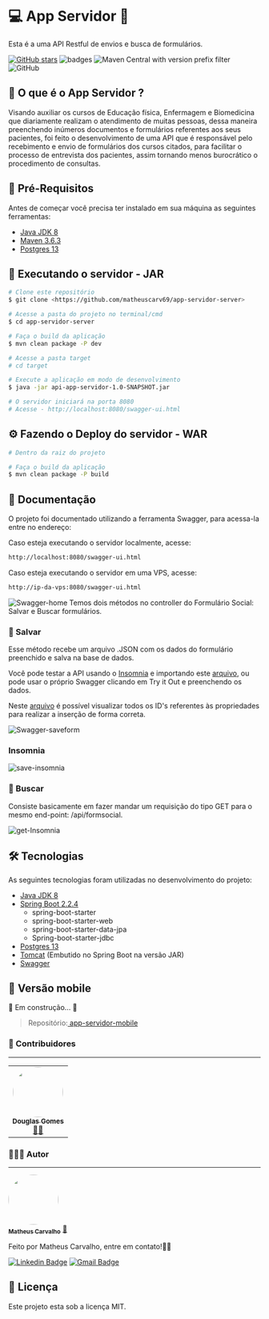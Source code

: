 # 💻 App Servidor 📝

Esta é a uma API Restful de envios e busca de formulários. 
 
[![GitHub stars](https://img.shields.io/github/stars/matheuscarv69/app-servidor-server?color=7159)](https://github.com/matheuscarv69/app-servidor-server/stargazers)
![badges](https://img.shields.io/github/issues/matheuscarv69/app-servidor-server)
![Maven Central with version prefix filter](https://img.shields.io/maven-central/v/org.apache.maven/apache-maven/3.6.3?color=7159)
![GitHub](https://img.shields.io/github/license/matheuscarv69/app-servidor-server?color=1)

## 🤔 O que é o App Servidor ?
Visando auxiliar os cursos de Educação física, Enfermagem e Biomedicina que diariamente realizam o atendimento de muitas pessoas, dessa maneira preenchendo inúmeros documentos e formulários referentes aos seus pacientes, foi feito o desenvolvimento de uma API que é responsável pelo recebimento e envio de formulários dos cursos citados, para facilitar o processo de entrevista dos pacientes, assim tornando menos burocrático o procedimento de consultas.

## 🔧 Pré-Requisitos 

Antes de começar você precisa ter instalado em sua máquina as seguintes ferramentas:

- [Java JDK 8](https://www.oracle.com/br/java/technologies/javase/javase-jdk8-downloads.html)
- [Maven 3.6.3](https://maven.apache.org/download.cgi)
- [Postgres 13](https://www.postgresql.org/download/)

## 🎲 Executando o servidor - JAR 
```bash
# Clone este repositório
$ git clone <https://github.com/matheuscarv69/app-servidor-server>

# Acesse a pasta do projeto no terminal/cmd
$ cd app-servidor-server

# Faça o build da aplicação
$ mvn clean package -P dev

# Acesse a pasta target
# cd target

# Execute a aplicação em modo de desenvolvimento
$ java -jar api-app-servidor-1.0-SNAPSHOT.jar

# O servidor iniciará na porta 8080
# Acesse - http://localhost:8080/swagger-ui.html
```

## ⚙ Fazendo o Deploy do servidor - WAR
```bash
# Dentro da raiz do projeto

# Faça o build da aplicação
$ mvn clean package -P build
```
## 📖 Documentação
O projeto foi documentado utilizando a ferramenta Swagger, para acessa-la entre no endereço:

Caso esteja executando o servidor localmente, acesse:
```bash
http://localhost:8080/swagger-ui.html
```
Caso esteja executando o servidor em uma VPS, acesse:
```bash
http://ip-da-vps:8080/swagger-ui.html
```
![Swagger-home](https://i.imgur.com/JeMIlco.png)
Temos dois métodos no controller do Formulário Social: Salvar e Buscar formulários.

### 💾 Salvar
Esse método recebe um arquivo .JSON com os dados do formulário preenchido e salva na base de dados.

Você pode testar a API usando o [Insomnia](https://insomnia.rest/download/) e importando este [arquivo](https://liveestacio-my.sharepoint.com/:u:/g/personal/201901296441_alunos_estacio_br/EXIoVQGF7qhBsoMbixEnlj4BQFzqjX6NJjmUxHSXE8BBSA?e=eK3jaj), ou pode usar o próprio Swagger clicando em Try it Out e preenchendo os dados.

Neste [arquivo](https://liveestacio-my.sharepoint.com/:x:/g/personal/201901296441_alunos_estacio_br/ETja0J4yZqdDiXzl0bvakHoB9PGyl9Pnh1NrDXd-aHd25A?e=hfLNPg) é possível visualizar todos os ID's referentes às propriedades para realizar a inserção de forma correta. 

![Swagger-saveform](https://i.imgur.com/Jl591mr.png)
### Insomnia
![save-insomnia](https://i.imgur.com/WqZR1ko.png)
### 🔎 Buscar
Consiste basicamente em fazer mandar um requisição do tipo GET para o mesmo end-point: /api/formsocial.

![get-Insomnia](https://i.imgur.com/qLWHyTg.png)

## 🛠 Tecnologias
As seguintes tecnologias foram utilizadas no desenvolvimento do projeto:
- [Java JDK 8](https://www.oracle.com/br/java/technologies/javase/javase-jdk8-downloads.html)
- [Spring Boot 2.2.4](https://spring.io/)
   - spring-boot-starter
   - spring-boot-starter-web
   - spring-boot-starter-data-jpa
   - Spring-boot-starter-jdbc
- [Postgres 13](https://www.postgresql.org/download/)
- [Tomcat](http://tomcat.apache.org/) (Embutido no Spring Boot na versão JAR)
- [Swagger](https://swagger.io/)

## 📱 Versão mobile

🚧 Em construção... 🚧

>Repositório:<a href="https://github.com/douglasgomes98/app-servidor-mobile"> app-servidor-mobile</a>

### 👥 Contribuidores
---
<table>
  <tr>
    <td align="center">
    <a href="https://github.com/douglasgomes98"><img style="border-radius: 50%;" src="https://avatars0.githubusercontent.com/u/47008462?s=460&u=b2eb1ac84e8b28f9bba4fede5be97d9ca6478678&v=4" width="100px;" alt=""/><br /><sub><b>Douglas Gomes</b></sub></a><br /><a href="https://github.com/douglasgomes98" title="Douglas">👨‍🚀</a>
    </td>
  </tr>
</table>

### 👨🏻‍💻 Autor
---

<a href="https://github.com/matheuscarv69">
 <img style="border-radius: 50%;" src="https://avatars1.githubusercontent.com/u/55814214?s=460&u=ffb1e928527a55f53df6e0d323c2fd7ba92fe0c3&v=4" width="100px;" alt=""/>
 <br />
 <sub><b>Matheus Carvalho</b></sub></a> <a href="https://github.com/matheuscarv69" title="Matheus Carvalho">🚀</a>


Feito por Matheus Carvalho, entre em contato!✌🏻

[![Linkedin Badge](https://img.shields.io/badge/-Matheus_Carvalho-blue?style=flat-square&logo=Linkedin&logoColor=white&link=https:https://www.linkedin.com/in/matheus-carvalho69//)](https://www.linkedin.com/in/matheus-carvalho69/)
[![Gmail Badge](https://img.shields.io/badge/-matheus9126@gmail.com-c14438?style=flat-square&logo=Gmail&logoColor=white&link=mailto:matheus9126@gmail.com)](mailto:matheus9126@gmail.com)

## 📝 Licença

Este projeto esta sob a licença MIT.
